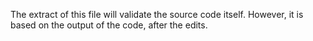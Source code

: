 The extract of this file will validate the source code itself. 
However, it is based on the output of the code, after the edits.
